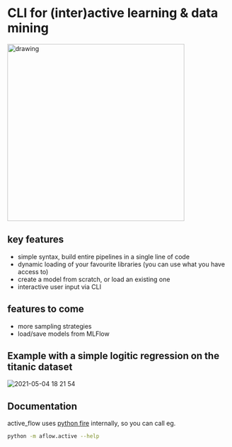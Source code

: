 # CLI for (inter)active learning & data mining
<img src="https://user-images.githubusercontent.com/2931080/117039599-3e82c300-ad09-11eb-9749-189730d3b196.png" alt="drawing" width="400"/>


## key features
- simple syntax, build entire pipelines in a single line of code
- dynamic loading of your favourite libraries (you can use what you have access to)
- create a model from scratch, or load an existing one
- interactive user input via CLI

## features to come
- more sampling strategies
- load/save models from MLFlow


## Example with a simple logitic regression on the titanic dataset
![2021-05-04 18 21 54](https://user-images.githubusercontent.com/2931080/117036759-13e33b00-ad06-11eb-8bb8-709524637f52.gif)


## Documentation
active_flow uses [python fire](https://github.com/google/python-fire) internally, so you can call eg.
```bash
python -m aflow.active --help
```
